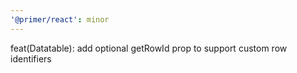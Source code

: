 ```yaml
---
'@primer/react': minor
---
```


feat(Datatable): add optional getRowId prop to support custom row identifiers
